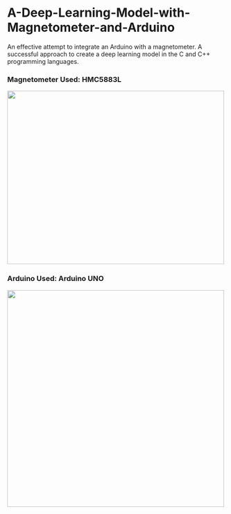 # A-Deep-Learning-Model-with-Magnetometer-and-Arduino 
An effective attempt to integrate an Arduino with a magnetometer. A successful approach to create a deep learning model in the C and C++ programming languages.

### Magnetometer Used: HMC5883L

<img src="https://pg-cdn-a2.datacaciques.com/17/04/26/76fy0ou8em3bj61o/628e046d0289c88f.jpg" width="500" height="400"/>

### Arduino Used: Arduino UNO
<img src="https://wolles-elektronikkiste.de/wp-content/uploads/2019/07/UNO_2.jpg" width="500"/>
